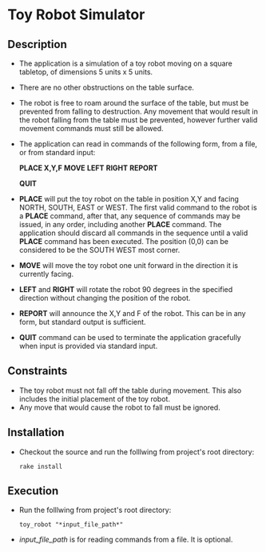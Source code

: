 Toy Robot Simulator
===================

Description
-----------

- The application is a simulation of a toy robot moving on a square tabletop,
  of dimensions 5 units x 5 units.
- There are no other obstructions on the table surface.
- The robot is free to roam around the surface of the table, but must be
  prevented from falling to destruction. Any movement that would result in the
  robot falling from the table must be prevented, however further valid
  movement commands must still be allowed.
- The application can read in commands of the following form, from a file, 
  or from standard input:

    **PLACE X,Y,F**
    **MOVE**
    **LEFT**
    **RIGHT**
    **REPORT**

    **QUIT**

- **PLACE** will put the toy robot on the table in position X,Y and facing NORTH,
  SOUTH, EAST or WEST. The first valid command to the robot is a **PLACE** command, after that, any
  sequence of commands may be issued, in any order, including another **PLACE**
  command. The application should discard all commands in the sequence until
  a valid **PLACE** command has been executed. The position (0,0) can be considered 
  to be the SOUTH WEST most corner.
- **MOVE** will move the toy robot one unit forward in the direction it is
  currently facing.
- **LEFT** and **RIGHT** will rotate the robot 90 degrees in the specified direction
  without changing the position of the robot.
- **REPORT** will announce the X,Y and F of the robot. This can be in any form,
  but standard output is sufficient.
- **QUIT** command can be used to terminate the application gracefully when input is 
  provided via standard input.

Constraints
-----------

- The toy robot must not fall off the table during movement. This also
  includes the initial placement of the toy robot.
- Any move that would cause the robot to fall must be ignored.

Installation
------------

- Checkout the source and run the folllwing from project's root directory:

    `rake install`

Execution
---------

- Run the folllwing from project's root directory:

    `toy_robot "*input_file_path*"`

- *input_file_path* is for reading commands from a file. It is optional.

